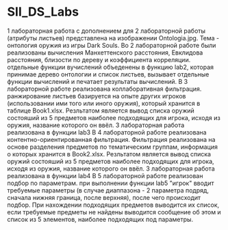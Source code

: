 # SII_DS_Labs
1 лабораторная работа с дополнением для 2 лабораторной работы (атрибуты листьев) представлена на изображении Ontologia.jpg. Тема - онтология оружия из игры Dark Souls.
Во 2 лабораторной работе были реализованы вычисления Манхеттенского расстояния, Евклидова расстояния, близости по дереву и коэффициента корреляции. отдельные функции вучислений объеденены в функцию lab2, которая принимае дерево онтологии и список листьев, вызывает отдельные функции вычислений и печатает результаты вычислений.
В 3 лабораторной работе реализована коллаборативная фильтрация. ранжирование листьев базируется на опыте других игроков (использовании ими того или иного оружия), который хранится в таблице Book1.xlsx. Резльтатом является вывод списка оружий состояший из 5 предметов наиболее подходящих для игрока, исходя из оружия, название которого он ввёл. 3 лабораторная работа реализована в функции lab3
В 4 лабораторной работе реализована контентно-ориентированная фильтрация. Фильтрация реализована на основе разделения предметов по тематическим группам, информация о которых хранится в Book2.xlsx. Резльтатом является вывод списка оружий состояший из 5 предметов наиболее подходящих для игрока, исходя из оружия, название которого он ввёл. 3 лабораторная работа реализована в функции lab4
В 5 лабораторной работе реализован подбор по параметрам. при выполнении функции lab5 "игрок" вводит требуемые параметры (в случае диаппазона - 2 параметра подряд, сначала нижняя граница, после верхняя), после чего происходит подбор. При нахождении подходящих предметов выводится их список, если требуемые предметы не найдены выводится сообщение об этом и список из 5 элементов, наиболее подходящих под параметры.